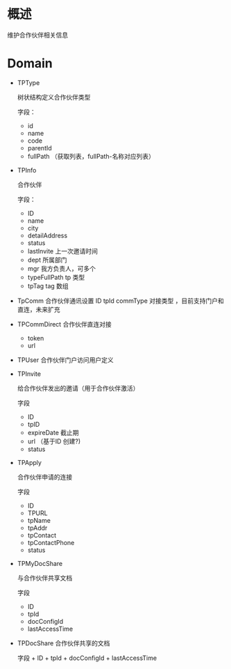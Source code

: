 # 概述
  维护合作伙伴相关信息


# Domain
* TPType
   
    树状结构定义合作伙伴类型
    
    字段：
    + id
    + name
    + code
    + parentId
    + fullPath （获取列表，fullPath-名称对应列表）
  
* TPInfo
  
    合作伙伴
  
    字段：
    + ID
    + name
    + city
    + detailAddress      
    + status
    + lastInvite    上一次邀请时间  
    + dept          所属部门
    + mgr           我方负责人，可多个
    + typeFullPath   tp 类型
    + tpTag         tag 数组
    
* TpComm
    合作伙伴通讯设置
    ID
    tpId
    commType  对接类型 ，目前支持门户和直连，未来扩充
  

* TPCommDirect
    合作伙伴直连对接
    
    + token
    + url
  
* TPUser
    合作伙伴门户访问用户定义  
    
  
* TPInvite
    
    给合作伙伴发出的邀请（用于合作伙伴激活）
  
    字段
    + ID
    + tpID
    + expireDate    截止期
    + url   （基于ID 创建?)
    + status 
    
* TPApply

    合作伙伴申请的连接

    字段
    + ID
    + TPURL
    + tpName
    + tpAddr
    + tpContact
    + tpContactPhone  
    + status

* TPMyDocShare

  与合作伙伴共享文档

  字段
    + ID
    + tpId
    + docConfigId
    + lastAccessTime
    
       
* TPDocShare
    合作伙伴共享的文档
  
    字段
        + ID
        + tpId
        + docConfigId
        + lastAccessTime
  
